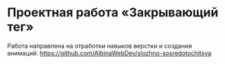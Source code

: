 # Проектная работа «Закрывающий тег»

Работа направлена на отработки навыков верстки и создания анимаций.
https://github.com/AlbinaWebDev/slozhno-sosredotochitsya

